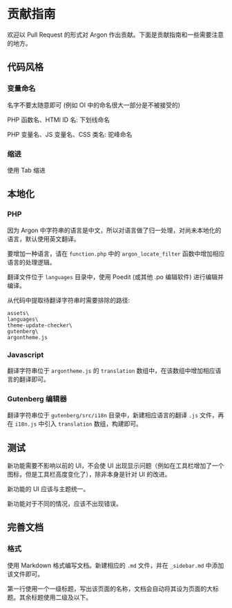 # 贡献指南

欢迎以 Pull Request 的形式对 Argon 作出贡献。下面是贡献指南和一些需要注意的地方。

## 代码风格

### 变量命名

名字不要太随意即可 <spoiler>(例如 OI 中的命名很大一部分是不被接受的)</spoiler>

PHP 函数名、HTMl ID 名: 下划线命名

PHP 变量名、JS 变量名、CSS 类名: 驼峰命名

### 缩进

使用 Tab 缩进

## 本地化

### PHP

因为 Argon 中字符串的语言是中文，所以对语言做了归一处理，对尚未本地化的语言，默认使用英文翻译。

要增加一种语言，请在 `function.php` 中的 `argon_locate_filter` 函数中增加相应语言的处理逻辑。

翻译文件位于 `languages` 目录中，使用 Poedit (或其他 .po 编辑软件) 进行编辑并编译。

从代码中提取待翻译字符串时需要排除的路径:
```
assets\
languages\
theme-update-checker\
gutenberg\
argontheme.js
```

### Javascript

翻译字符串位于 `argontheme.js` 的 `translation` 数组中，在该数组中增加相应语言的翻译即可。

### Gutenberg 编辑器

翻译字符串位于 `gutenberg/src/i18n` 目录中，新建相应语言的翻译 `.js` 文件，再在 `i18n.js` 中引入 `translation` 数组，构建即可。

## 测试

新功能需要不影响以前的 UI，不会使 UI 出现显示问题（例如在工具栏增加了一个图标，但是工具栏高度变化了），除非本身是针对 UI 的改进。

新功能的 UI 应该与主题统一。

新功能对于不同的情况，应该不出现错误。

## 完善文档

### 格式

使用 Markdown 格式编写文档。新建相应的 `.md` 文件，并在 `_sidebar.md` 中添加该文件即可。

第一行使用一个一级标题，写出该页面的名称，文档会自动将其设为页面的大标题。其余标题使用二级及以下。